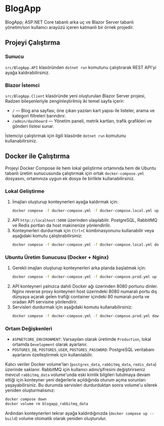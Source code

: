 # BlogApp

BlogApp; ASP.NET Core tabanlı arka uç ve Blazor Server tabanlı yönetim/son kullanıcı arayüzü içeren katmanlı bir örnek projedir.

## Projeyi Çalıştırma

### Sunucu
`src/BlogApp.API` klasöründen `dotnet run` komutunu çalıştırarak REST API'yi ayağa kaldırabilirsiniz.

### Blazor İstemci
`src/BlogApp.Client` klasöründe yeni oluşturulan Blazor Server projesi, Radzen bileşenleriyle zenginleştirilmiş iki temel sayfa içerir:

- `/` — Blog ana sayfası, öne çıkan yazıları kart yapısı ile listeler, arama ve kategori filtreleri barındırır.
- `/admin/dashboard` — Yönetim paneli, metrik kartları, trafik grafikleri ve gönderi listesi sunar.

İstemciyi çalıştırmak için ilgili klasörde `dotnet run` komutunu kullanabilirsiniz.

## Docker ile Çalıştırma

Projeyi Docker Compose ile hem lokal geliştirme ortamında hem de Ubuntu tabanlı üretim sunucusunda çalıştırmak için ortak `docker-compose.yml` dosyasını, ortamınıza uygun ek dosya ile birlikte kullanabilirsiniz.

### Lokal Geliştirme
1. İmajları oluşturup konteynerleri ayağa kaldırmak için:
   ```bash
   docker compose -f docker-compose.yml -f docker-compose.local.yml up --build
   ```
2. API `http://localhost:5000` üzerinden ulaşılabilir. PostgreSQL, RabbitMQ ve Redis portları da host makinenize yönlendirilir.
3. Konteynerleri durdurmak için `Ctrl+C` kombinasyonunu kullanabilir veya aşağıdaki komutu çalıştırabilirsiniz:
   ```bash
   docker compose -f docker-compose.yml -f docker-compose.local.yml down
   ```

### Ubuntu Üretim Sunucusu (Docker + Nginx)
1. Gerekli imajları oluşturup konteynerleri arka planda başlatmak için:
   ```bash
   docker compose -f docker-compose.yml -f docker-compose.prod.yml up -d --build
   ```
2. API konteyneri yalnızca dahili Docker ağı üzerinden 8080 portunu dinler. Nginx reverse proxy konteyneri host üzerindeki 8080 numaralı portu dış dünyaya açarak gelen trafiği container içindeki 80 numaralı porta ve oradan API servisine yönlendirir.
3. Servisleri durdurmak için aşağıdaki komutu kullanabilirsiniz:
   ```bash
   docker compose -f docker-compose.yml -f docker-compose.prod.yml down
   ```

### Ortam Değişkenleri
- `ASPNETCORE_ENVIRONMENT`: Varsayılan olarak üretimde `Production`, lokal ortamda `Development` olarak ayarlanır.
- `POSTGRES_DB`, `POSTGRES_USER`, `POSTGRES_PASSWORD`: PostgreSQL veritabanı ayarlarını özelleştirmek için kullanılabilir.

Kalıcı veriler Docker volume'ları (`postgres_data`, `rabbitmq_data`, `redis_data`) üzerinde saklanır. RabbitMQ için kullanıcı
adını/şifresini değiştirirseniz mevcut `rabbitmq_data` volume'unda eski kimlik bilgileri tutulmaya devam ettiği için konteyner yeni
değerlerle açıldığında oturum açma sorunları yaşayabilirsiniz. Bu durumda servisleri durdurduktan sonra volume'u silerek yeniden
oluşturmalısınız:

```bash
docker compose down
docker volume rm blogapp_rabbitmq_data
```

Ardından konteynerleri tekrar ayağa kaldırdığınızda (`docker compose up --build`) volume otomatik olarak yeniden oluşturulur.
